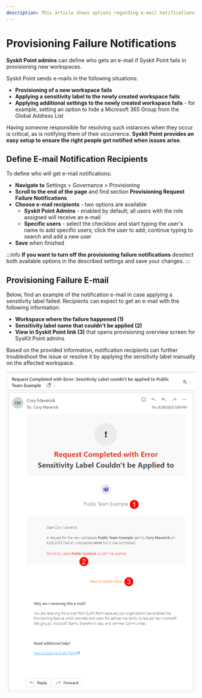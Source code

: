 ```yaml
---
description: This article shows options regarding e-mail notifications Syskit Point can send in case of a provisioning failure. 
---
```


# Provisioning Failure Notifications

**Syskit Point admins** can define who gets an e-mail if Syskit Point fails in provisioning new workspaces.

Syskit Point sends e-mails in the following situations:
* **Provisioning of a new workspace fails**
* **Applying a sensitivity label to the newly created workspace fails**
* **Applying additional settings to the newly created workspace fails** - for example, setting an option to hide a Microsoft 365 Group from the Global Address List

Having someone responsible for resolving such instances when they occur is critical, as is notifying them of their occurrence. 
**Syskit Point provides an easy setup to ensure the right people get notified when issues arise**.

## Define E-mail Notification Recipients

To define who will get e-mail notifications:
* **Navigate to** Settings > Governance > Provisioning
* **Scroll to the end of the page** and find section **Provisioning Request Failure Notifications**
* **Choose e-mail recipients** - two options are available
    * **Syskit Point Admins** - enabled by default; all users with the role assigned will receive an e-mail
    * **Specific users** - select the checkbox and start typing the user's name to add specific users; click the user to add; continue typing to search and add a new user
* **Save** when finished

:::info
**If you want to turn off the provisioning failure notifications** deselect both available options in the described settings and save your changes.
:::

## Provisioning Failure E-mail

Below, find an example of the notification e-mail in case applying a sensitivity label failed. 
Recipients can expect to get an e-mail with the following information:
* **Workspace where the failure happened (1)**
* **Sensitivity label name that couldn't be applied (2)**
* **View in Syskit Point link (3)** that opens provisioning overview screen for SysKit Point admins

Based on the provided information, notification recipients can further troubleshoot the issue or resolve it by applying the sensitivity label manually on the affected workspace.

![Provisioning Failure E-Mail Example](../../../static/img/configure-provisioning-failure-notifications-email-example.png)
